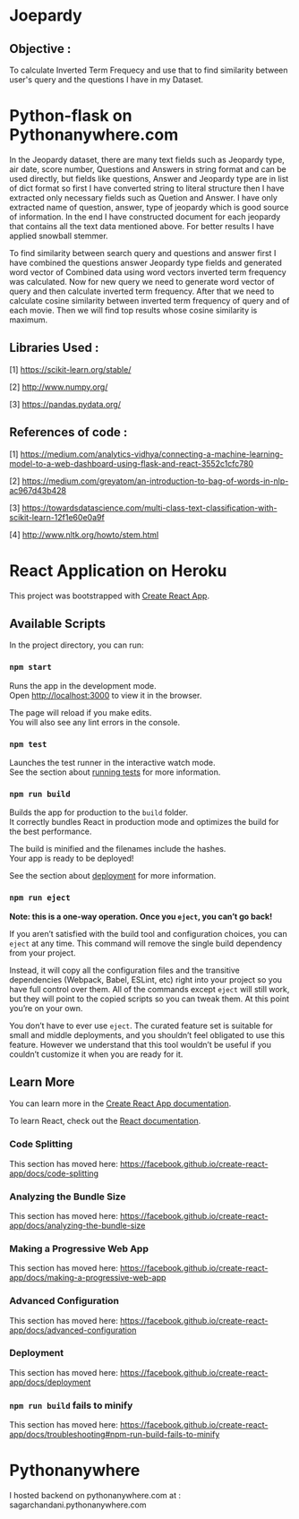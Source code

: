 # Joepardy 

## Objective :
To calculate Inverted Term Frequecy and use that to find similarity between user's query and the questions I have in my Dataset.


# Python-flask on Pythonanywhere.com

In the Jeopardy dataset, there are many text fields such as Jeopardy type, air date, score number, Questions and Answers in string format and can be used directly, but fields like questions, Answer and Jeopardy type are in list of dict format so first I have converted string to literal structure then I have extracted only necessary fields such as Quetion and Answer. I have only extracted name of question, answer, type of jeopardy which is good source of information.
In the end I have constructed document for each jeopardy that contains all the text data mentioned above.
For better results I have applied snowball stemmer.

To find similarity between search query and questions and answer first I have combined the questions answer Jeopardy type fields and generated word vector of Combined data using word vectors inverted term frequency was calculated.
Now for new query we need to generate word vector of query and then calculate inverted term frequency. After that we need to calculate cosine similarity between inverted term frequency of query and of each movie. Then we will find top results whose cosine similarity is maximum.


## Libraries Used :

[1] https://scikit-learn.org/stable/

[2] http://www.numpy.org/

[3] https://pandas.pydata.org/

## References of code :
[1] https://medium.com/analytics-vidhya/connecting-a-machine-learning-model-to-a-web-dashboard-using-flask-and-react-3552c1cfc780

[2] https://medium.com/greyatom/an-introduction-to-bag-of-words-in-nlp-ac967d43b428

[3] https://towardsdatascience.com/multi-class-text-classification-with-scikit-learn-12f1e60e0a9f

[4] http://www.nltk.org/howto/stem.html

# React Application on Heroku

This project was bootstrapped with [Create React App](https://github.com/facebook/create-react-app).

## Available Scripts

In the project directory, you can run:

### `npm start`

Runs the app in the development mode.<br>
Open [http://localhost:3000](http://localhost:3000) to view it in the browser.

The page will reload if you make edits.<br>
You will also see any lint errors in the console.

### `npm test`

Launches the test runner in the interactive watch mode.<br>
See the section about [running tests](https://facebook.github.io/create-react-app/docs/running-tests) for more information.

### `npm run build`

Builds the app for production to the `build` folder.<br>
It correctly bundles React in production mode and optimizes the build for the best performance.

The build is minified and the filenames include the hashes.<br>
Your app is ready to be deployed!

See the section about [deployment](https://facebook.github.io/create-react-app/docs/deployment) for more information.

### `npm run eject`

**Note: this is a one-way operation. Once you `eject`, you can’t go back!**

If you aren’t satisfied with the build tool and configuration choices, you can `eject` at any time. This command will remove the single build dependency from your project.

Instead, it will copy all the configuration files and the transitive dependencies (Webpack, Babel, ESLint, etc) right into your project so you have full control over them. All of the commands except `eject` will still work, but they will point to the copied scripts so you can tweak them. At this point you’re on your own.

You don’t have to ever use `eject`. The curated feature set is suitable for small and middle deployments, and you shouldn’t feel obligated to use this feature. However we understand that this tool wouldn’t be useful if you couldn’t customize it when you are ready for it.

## Learn More

You can learn more in the [Create React App documentation](https://facebook.github.io/create-react-app/docs/getting-started).

To learn React, check out the [React documentation](https://reactjs.org/).

### Code Splitting

This section has moved here: https://facebook.github.io/create-react-app/docs/code-splitting

### Analyzing the Bundle Size

This section has moved here: https://facebook.github.io/create-react-app/docs/analyzing-the-bundle-size

### Making a Progressive Web App

This section has moved here: https://facebook.github.io/create-react-app/docs/making-a-progressive-web-app

### Advanced Configuration

This section has moved here: https://facebook.github.io/create-react-app/docs/advanced-configuration

### Deployment

This section has moved here: https://facebook.github.io/create-react-app/docs/deployment

### `npm run build` fails to minify

This section has moved here: https://facebook.github.io/create-react-app/docs/troubleshooting#npm-run-build-fails-to-minify


# Pythonanywhere

I hosted backend on pythonanywhere.com at : sagarchandani.pythonanywhere.com



